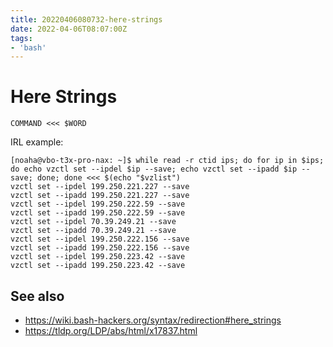 ```yaml
---
title: 20220406080732-here-strings
date: 2022-04-06T08:07:00Z
tags:
- 'bash'
---
```


# Here Strings

`COMMAND <<< $WORD`

IRL example:

```
[noaha@vbo-t3x-pro-nax: ~]$ while read -r ctid ips; do for ip in $ips; do echo vzctl set --ipdel $ip --save; echo vzctl set --ipadd $ip --save; done; done <<< $(echo "$vzlist") 
vzctl set --ipdel 199.250.221.227 --save 
vzctl set --ipadd 199.250.221.227 --save 
vzctl set --ipdel 199.250.222.59 --save 
vzctl set --ipadd 199.250.222.59 --save 
vzctl set --ipdel 70.39.249.21 --save 
vzctl set --ipadd 70.39.249.21 --save 
vzctl set --ipdel 199.250.222.156 --save 
vzctl set --ipadd 199.250.222.156 --save 
vzctl set --ipdel 199.250.223.42 --save 
vzctl set --ipadd 199.250.223.42 --save
```

## See also

* https://wiki.bash-hackers.org/syntax/redirection#here_strings
* https://tldp.org/LDP/abs/html/x17837.html